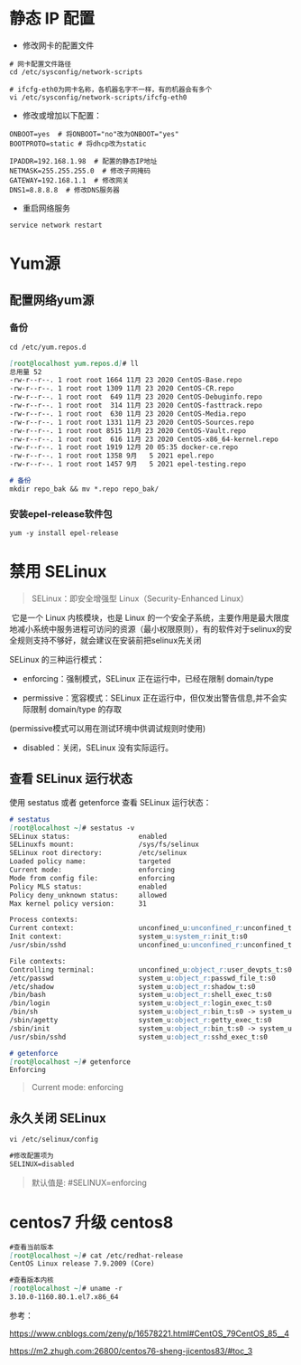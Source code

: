 

# 静态 IP 配置
- 修改网卡的配置文件
```shell
# 网卡配置文件路径
cd /etc/sysconfig/network-scripts

# ifcfg-eth0为网卡名称，各机器名字不一样，有的机器会有多个
vi /etc/sysconfig/network-scripts/ifcfg-eth0 
```

- 修改或增加以下配置：

```shell 
ONBOOT=yes  # 将ONBOOT="no"改为ONBOOT="yes"
BOOTPROTO=static # 将dhcp改为static

IPADDR=192.168.1.98  # 配置的静态IP地址
NETMASK=255.255.255.0  # 修改子网掩码
GATEWAY=192.168.1.1  # 修改网关
DNS1=8.8.8.8  # 修改DNS服务器

```

- 重启网络服务
```shell
service network restart 
```



# Yum源

## 配置网络yum源

### 备份

```markdown
cd /etc/yum.repos.d

[root@localhost yum.repos.d]# ll
总用量 52
-rw-r--r--. 1 root root 1664 11月 23 2020 CentOS-Base.repo
-rw-r--r--. 1 root root 1309 11月 23 2020 CentOS-CR.repo
-rw-r--r--. 1 root root  649 11月 23 2020 CentOS-Debuginfo.repo
-rw-r--r--. 1 root root  314 11月 23 2020 CentOS-fasttrack.repo
-rw-r--r--. 1 root root  630 11月 23 2020 CentOS-Media.repo
-rw-r--r--. 1 root root 1331 11月 23 2020 CentOS-Sources.repo
-rw-r--r--. 1 root root 8515 11月 23 2020 CentOS-Vault.repo
-rw-r--r--. 1 root root  616 11月 23 2020 CentOS-x86_64-kernel.repo
-rw-r--r--. 1 root root 1919 12月 20 05:35 docker-ce.repo
-rw-r--r--. 1 root root 1358 9月   5 2021 epel.repo
-rw-r--r--. 1 root root 1457 9月   5 2021 epel-testing.repo

# 备份
mkdir repo_bak && mv *.repo repo_bak/ 
```



### 安装epel-release软件包

```shell
yum -y install epel-release
```



# 禁用 SELinux 

>  SELinux：即安全增强型 Linux（Security-Enhanced Linux）

​		它是一个 Linux 内核模块，也是 Linux 的一个安全子系统，主要作用是最大限度地减小系统中服务进程可访问的资源（最小权限原则），有的软件对于selinux的安全规则支持不够好，就会建议在安装前把selinux先关闭

SELinux  的三种运行模式：

- enforcing：强制模式，SELinux 正在运行中，已经在限制 domain/type

- permissive：宽容模式：SELinux 正在运行中，但仅发出警告信息,并不会实际限制 domain/type 的存取

(permissive模式可以用在测试环境中供调试规则时使用)

- disabled：关闭，SELinux 没有实际运行。

## 查看 SELinux 运行状态

使用 sestatus 或者 getenforce 查看 SELinux 运行状态：

```markdown
# sestatus
[root@localhost ~]# sestatus -v
SELinux status:                 enabled
SELinuxfs mount:                /sys/fs/selinux
SELinux root directory:         /etc/selinux
Loaded policy name:             targeted
Current mode:                   enforcing
Mode from config file:          enforcing
Policy MLS status:              enabled
Policy deny_unknown status:     allowed
Max kernel policy version:      31

Process contexts:
Current context:                unconfined_u:unconfined_r:unconfined_t:s0-s0:c0.c1023
Init context:                   system_u:system_r:init_t:s0
/usr/sbin/sshd                  unconfined_u:unconfined_r:unconfined_t:s0-s0:c0.c1023

File contexts:
Controlling terminal:           unconfined_u:object_r:user_devpts_t:s0
/etc/passwd                     system_u:object_r:passwd_file_t:s0
/etc/shadow                     system_u:object_r:shadow_t:s0
/bin/bash                       system_u:object_r:shell_exec_t:s0
/bin/login                      system_u:object_r:login_exec_t:s0
/bin/sh                         system_u:object_r:bin_t:s0 -> system_u:object_r:shell_exec_t:s0
/sbin/agetty                    system_u:object_r:getty_exec_t:s0
/sbin/init                      system_u:object_r:bin_t:s0 -> system_u:object_r:init_exec_t:s0
/usr/sbin/sshd                  system_u:object_r:sshd_exec_t:s0

# getenforce
[root@localhost ~]# getenforce
Enforcing
```

> Current mode:          enforcing

## 永久关闭 SELinux 

```markdown
vi /etc/selinux/config 

#修改配置项为
SELINUX=disabled
```

> 默认值是: #SELINUX=enforcing



# centos7 升级 centos8

```markdown
#查看当前版本
[root@localhost ~]# cat /etc/redhat-release
CentOS Linux release 7.9.2009 (Core)

#查看版本内核
[root@localhost ~]# uname -r
3.10.0-1160.80.1.el7.x86_64
```

参考：

https://www.cnblogs.com/zeny/p/16578221.html#CentOS_79CentOS_85__4

https://m2.zhugh.com:26800/centos76-sheng-jicentos83/#toc_3
